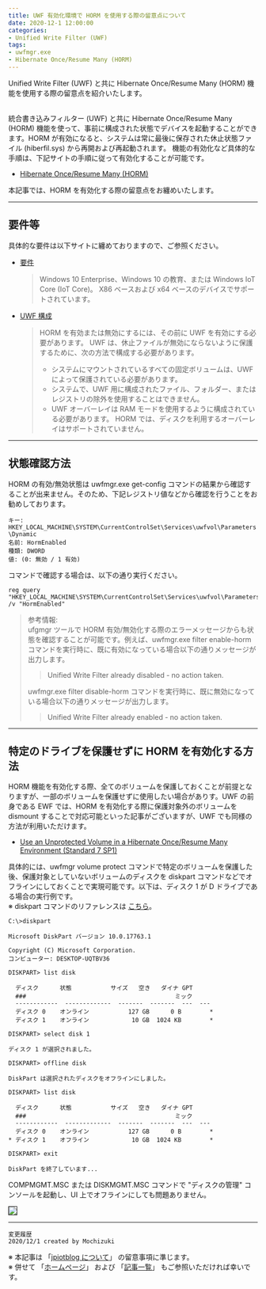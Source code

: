 ```yaml
---
title: UWF 有効化環境で HORM を使用する際の留意点について
date: 2020-12-1 12:00:00
categories:
- Unified Write Filter (UWF)
tags:
- uwfmgr.exe
- Hibernate Once/Resume Many (HORM)
---
```

Unified Write Filter (UWF) と共に Hibernate Once/Resume Many (HORM) 機能を使用する際の留意点を紹介いたします。  

<!-- more -->
<br>
統合書き込みフィルター (UWF) と共に Hibernate Once/Resume Many (HORM) 機能を使って、事前に構成された状態でデバイスを起動することができます。HORM が有効になると、システムは常に最後に保存された休止状態ファイル (hiberfil.sys) から再開および再起動されます。 機能の有効化など具体的な手順は、下記サイトの手順に従って有効化することが可能です。  

- [Hibernate Once/Resume Many (HORM)](https://docs.microsoft.com/ja-jp/windows-hardware/customize/enterprise/hibernate-once-resume-many-horm-)

本記事では、HORM を有効化する際の留意点をお纏めいたします。  

***
## 要件等
具体的な要件は以下サイトに纏めておりますので、ご参照ください。  

- [要件](https://docs.microsoft.com/ja-jp/windows-hardware/customize/enterprise/hibernate-once-resume-many-horm-#requirements)
  >Windows 10 Enterprise、Windows 10 の教育、または Windows IoT Core (IoT Core)。 X86 ベースおよび x64 ベースのデバイスでサポートされています。  

- [UWF 構成](https://docs.microsoft.com/ja-jp/windows-hardware/customize/enterprise/hibernate-once-resume-many-horm-#uwf-configuration)
  >HORM を有効または無効にするには、その前に UWF を有効にする必要があります。 UWF は、休止ファイルが無効にならないように保護するために、次の方法で構成する必要があります。  
  >- システムにマウントされているすべての固定ボリュームは、UWF によって保護されている必要があります。  
  >- システムで、UWF 用に構成されたファイル、フォルダー、またはレジストリの除外を使用することはできません。  
  >- UWF オーバーレイは RAM モードを使用するように構成されている必要があります。 HORM では、ディスクを利用するオーバーレイはサポートされていません。

***
## 状態確認方法
HORM の有効/無効状態は uwfmgr.exe get-config コマンドの結果から確認することが出来ません。そのため、下記レジストリ値などから確認を行うことをお勧めしております。  

`キー: HKEY_LOCAL_MACHINE\SYSTEM\CurrentControlSet\Services\uwfvol\Parameters\Dynamic`  
`名前: HormEnabled`  
`種類: DWORD`  
`値: (0: 無効 / 1 有効)`  

コマンドで確認する場合は、以下の通り実行ください。  

```
reg query "HKEY_LOCAL_MACHINE\SYSTEM\CurrentControlSet\Services\uwfvol\Parameters\Dynamic" /v "HormEnabled"
```

> 参考情報:  
>ufgmgr ツールで HORM 有効/無効化する際のエラーメッセージからも状態を確認することが可能です。例えば、uwfmgr.exe filter enable-horm コマンドを実行時に、既に有効になっている場合以下の通りメッセージが出力します。  
> >Unified Write Filter already disabled - no action taken.  
>
>uwfmgr.exe filter disable-horm コマンドを実行時に、既に無効になっている場合以下の通りメッセージが出力します。  
> >Unified Write Filter already enabled - no action taken.  

***
## 特定のドライブを保護せずに HORM を有効化する方法
HORM 機能を有効化する際、全てのボリュームを保護しておくことが前提となりますが、一部のボリュームを保護せずに使用したい場合がありす。UWF の前身である EWF では、HORM を有効化する際に保護対象外のボリュームを dismount することで対応可能といった記事がございますが、UWF でも同様の方法が利用いただけます。  

- [Use an Unprotected Volume in a Hibernate Once/Resume Many Environment (Standard 7 SP1)](https://docs.microsoft.com/en-us/previous-versions/windows/embedded/ff794826(v=winembedded.60))  

具体的には、uwfmgr volume protect コマンドで特定のボリュームを保護した後、保護対象としていないボリュームのディスクを diskpart コマンドなどでオフラインにしておくことで実現可能です。以下は、ディスク 1 が D ドライブである場合の実行例です。  
※ diskpart コマンドのリファレンスは [こちら](https://docs.microsoft.com/en-us/windows-server/administration/windows-commands/diskpart)。

```
C:\>diskpart
 
Microsoft DiskPart バージョン 10.0.17763.1
 
Copyright (C) Microsoft Corporation.
コンピューター: DESKTOP-UQTBV36
 
DISKPART> list disk
 
  ディスク      状態           サイズ   空き   ダイナ GPT
  ###                                          ミック
  ------------  -------------  -------  -------  ---  ---
  ディスク 0    オンライン           127 GB      0 B        *
  ディスク 1    オンライン            10 GB  1024 KB        *
 
DISKPART> select disk 1
 
ディスク 1 が選択されました。
 
DISKPART> offline disk
 
DiskPart は選択されたディスクをオフラインにしました。
 
DISKPART> list disk
 
  ディスク      状態           サイズ   空き   ダイナ GPT
  ###                                          ミック
  ------------  -------------  -------  -------  ---  ---
  ディスク 0    オンライン           127 GB      0 B        *
* ディスク 1    オフライン            10 GB  1024 KB        *
 
DISKPART> exit
 
DiskPart を終了しています...
```

COMPMGMT.MSC または DISKMGMT.MSC コマンドで "ディスクの管理" コンソールを起動し、UI 上でオフラインにしても問題ありません。  

<img src="https://jpiotblog.github.io/images/UWF-HORM/UWF-disk-management-offline.png" align="left" border="1"><br clear="left">  


***
`変更履歴`  
`2020/12/1 created by Mochizuki`  

※ 本記事は 「[jpiotblog について](https://jpiotblog.github.io/blog/2020/01/01/about-jpiotblog/)」 の留意事項に準じます。  
※ 併せて 「[ホームページ](https://jpiotblog.github.io/blog/)」 および 「[記事一覧](https://jpiotblog.github.io/blog/archives/)」 もご参照いただければ幸いです。  